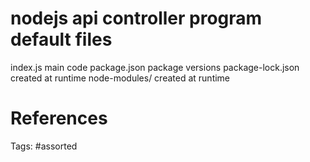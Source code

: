 # nodejs api controller program default files
index.js             main code
package.json         package versions
package-lock.json    created at runtime
node-modules/        created at runtime

# References

Tags:
    #assorted
